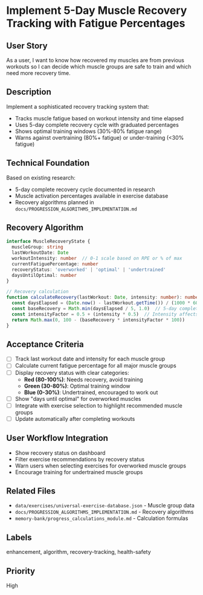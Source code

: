 # Implement 5-Day Muscle Recovery Tracking with Fatigue Percentages

## User Story
As a user, I want to know how recovered my muscles are from previous workouts so I can decide which muscle groups are safe to train and which need more recovery time.

## Description
Implement a sophisticated recovery tracking system that:
- Tracks muscle fatigue based on workout intensity and time elapsed
- Uses 5-day complete recovery cycle with graduated percentages
- Shows optimal training windows (30%-80% fatigue range)
- Warns against overtraining (80%+ fatigue) or under-training (<30% fatigue)

## Technical Foundation
Based on existing research:
- 5-day complete recovery cycle documented in research
- Muscle activation percentages available in exercise database
- Recovery algorithms planned in `docs/PROGRESSION_ALGORITHMS_IMPLEMENTATION.md`

## Recovery Algorithm
```typescript
interface MuscleRecoveryState {
  muscleGroup: string
  lastWorkoutDate: Date
  workoutIntensity: number  // 0-1 scale based on RPE or % of max
  currentFatiguePercentage: number
  recoveryStatus: 'overworked' | 'optimal' | 'undertrained'
  daysUntilOptimal: number
}

// Recovery calculation
function calculateRecovery(lastWorkout: Date, intensity: number): number {
  const daysElapsed = (Date.now() - lastWorkout.getTime()) / (1000 * 60 * 60 * 24)
  const baseRecovery = Math.min(daysElapsed / 5, 1.0)  // 5-day complete recovery
  const intensityFactor = 0.5 + (intensity * 0.5)  // Intensity affects recovery time
  return Math.max(0, 100 - (baseRecovery * intensityFactor * 100))
}
```

## Acceptance Criteria
- [ ] Track last workout date and intensity for each muscle group
- [ ] Calculate current fatigue percentage for all major muscle groups
- [ ] Display recovery status with clear categories:
  - **Red (80-100%)**: Needs recovery, avoid training
  - **Green (30-80%)**: Optimal training window
  - **Blue (0-30%)**: Undertrained, encouraged to work out
- [ ] Show "days until optimal" for overworked muscles
- [ ] Integrate with exercise selection to highlight recommended muscle groups
- [ ] Update automatically after completing workouts

## User Workflow Integration
- Show recovery status on dashboard
- Filter exercise recommendations by recovery status
- Warn users when selecting exercises for overworked muscle groups
- Encourage training for undertrained muscle groups

## Related Files
- `data/exercises/universal-exercise-database.json` - Muscle group data
- `docs/PROGRESSION_ALGORITHMS_IMPLEMENTATION.md` - Recovery algorithms
- `memory-bank/progress_calculations_module.md` - Calculation formulas

## Labels
enhancement, algorithm, recovery-tracking, health-safety

## Priority
High